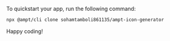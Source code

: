 To quickstart your app, run the following command:

```bash
npx @ampt/cli clone sohamtamboli861135/ampt-icon-generator
```

Happy coding!
